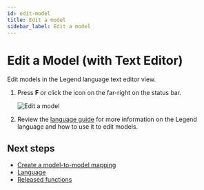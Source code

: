 ```yaml
---
id: edit-model
title: Edit a model
sidebar_label: Edit a model
---
```


# Edit a Model (with Text Editor)

Edit models in the Legend language text editor view.

1. Press **F** or click the icon on the far-right on the status bar.

    ![Edit a model](assets/edit-model.JPG)

2. Review the [language guide](legend-language.md) for more information on the Legend language and how to use it to edit models.

## Next steps

- [Create a model-to-model mapping](create-model-to-model-mapping.md)
- [Language](legend-language.md)
- [Released functions](released-functions.md)

